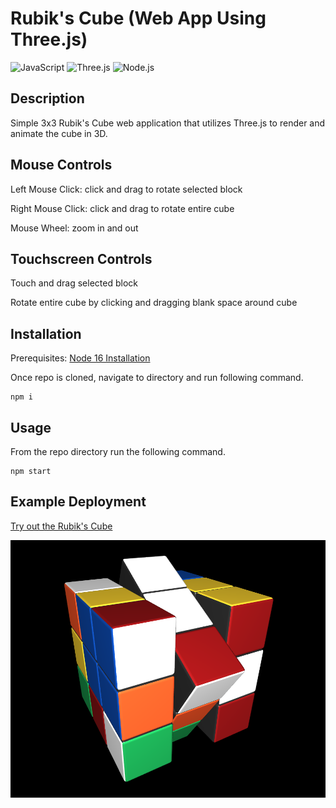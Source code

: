 # Rubik's Cube (Web App Using Three.js)
![JavaScript](https://img.shields.io/badge/JavaScript-ES6-blue)
![Three.js](https://img.shields.io/badge/Three.js-0.146-green)
![Node.js](https://img.shields.io/badge/Node.js-16-green)

## Description

Simple 3x3 Rubik's Cube web application that utilizes Three.js to render and animate the cube in 3D.

## Mouse Controls

Left Mouse Click: click and drag to rotate selected block

Right Mouse Click: click and drag to rotate entire cube

Mouse Wheel: zoom in and out

## Touchscreen Controls

Touch and drag selected block

Rotate entire cube by clicking and dragging blank space around cube

## Installation

Prerequisites: [Node 16 Installation](https://nodejs.org/en/download/)

Once repo is cloned, navigate to directory and run following command.

```
npm i
```

## Usage

From the repo directory run the following command.

```
npm start
```

## Example Deployment

[Try out the Rubik's Cube](https://brandonag.github.io/rubiks-cube/)

![Cube Example](https://github.com/BrandonAG/rubiks-cube/blob/main/rubiks_cube.PNG?raw=true)